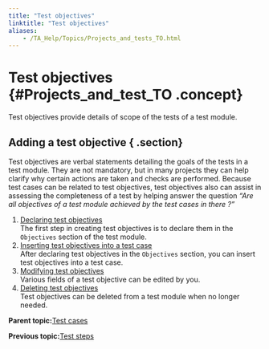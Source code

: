 ```yaml
--- 
title: "Test objectives"
linktitle: "Test objectives"
aliases: 
    - /TA_Help/Topics/Projects_and_tests_TO.html
---
```

# Test objectives {#Projects_and_test_TO .concept}

Test objectives provide details of scope of the tests of a test module.

## Adding a test objective { .section}

Test objectives are verbal statements detailing the goals of the tests in a test module. They are not mandatory, but in many projects they can help clarify why certain actions are taken and checks are performed. Because test cases can be related to test objectives, test objectives also can assist in assessing the completeness of a test by helping answer the question *“Are all objectives of a test module achieved by the test cases in there ?”*

1.  [Declaring test objectives](../../TA_Help/Topics/Projects_and_tests_TO_declaring.html)  
The first step in creating test objectives is to declare them in the `Objectives` section of the test module.
2.  [Inserting test objectives into a test case](../../TA_Help/Topics/Projects_and_tests_TO_inserting.html)  
After declaring test objectives in the `Objectives` section, you can insert test objectives into a test case.
3.  [Modifying test objectives](../../TA_Help/Topics/Projects_and_tests_TO_modifying.html)  
Various fields of a test objective can be edited by you.
4.  [Deleting test objectives](../../TA_Help/Topics/Projects_and_tests_TO_deleting.html)  
Test objectives can be deleted from a test module when no longer needed.

**Parent topic:**[Test cases](../../TA_Help/Topics/Projects_and_tests_TC.html)

**Previous topic:**[Test steps](../../TA_Help/Topics/Projects_and_tests_steps.html)

